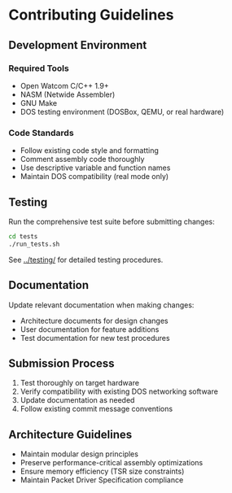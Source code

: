# Contributing Guidelines

## Development Environment

### Required Tools
- Open Watcom C/C++ 1.9+
- NASM (Netwide Assembler)
- GNU Make
- DOS testing environment (DOSBox, QEMU, or real hardware)

### Code Standards
- Follow existing code style and formatting
- Comment assembly code thoroughly
- Use descriptive variable and function names
- Maintain DOS compatibility (real mode only)

## Testing

Run the comprehensive test suite before submitting changes:
```bash
cd tests
./run_tests.sh
```

See [../testing/](../testing/) for detailed testing procedures.

## Documentation

Update relevant documentation when making changes:
- Architecture documents for design changes
- User documentation for feature additions
- Test documentation for new test procedures

## Submission Process

1. Test thoroughly on target hardware
2. Verify compatibility with existing DOS networking software
3. Update documentation as needed
4. Follow existing commit message conventions

## Architecture Guidelines

- Maintain modular design principles
- Preserve performance-critical assembly optimizations
- Ensure memory efficiency (TSR size constraints)
- Maintain Packet Driver Specification compliance